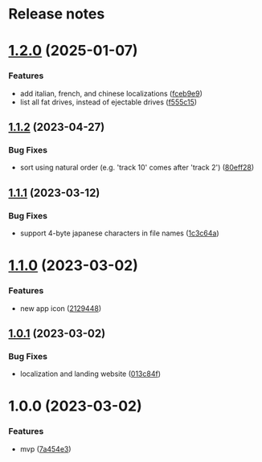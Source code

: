 # Release notes

# [1.2.0](https://github.com/lwouis/fat-drive-sorter/compare/v1.1.2...v1.2.0) (2025-01-07)


### Features

* add italian, french, and chinese localizations ([fceb9e9](https://github.com/lwouis/fat-drive-sorter/commit/fceb9e9))
* list all fat drives, instead of ejectable drives ([f555c15](https://github.com/lwouis/fat-drive-sorter/commit/f555c15))

## [1.1.2](https://github.com/lwouis/fat-drive-sorter/compare/v1.1.1...v1.1.2) (2023-04-27)


### Bug Fixes

* sort using natural order (e.g. 'track 10' comes after 'track 2') ([80eff28](https://github.com/lwouis/fat-drive-sorter/commit/80eff28))

## [1.1.1](https://github.com/lwouis/fat-drive-sorter/compare/v1.1.0...v1.1.1) (2023-03-12)


### Bug Fixes

* support 4-byte japanese characters in file names ([1c3c64a](https://github.com/lwouis/fat-drive-sorter/commit/1c3c64a))

# [1.1.0](https://github.com/lwouis/fat-drive-sorter/compare/v1.0.1...v1.1.0) (2023-03-02)


### Features

* new app icon ([2129448](https://github.com/lwouis/fat-drive-sorter/commit/2129448))

## [1.0.1](https://github.com/lwouis/fat-drive-sorter/compare/v1.0.0...v1.0.1) (2023-03-02)


### Bug Fixes

* localization and landing website ([013c84f](https://github.com/lwouis/fat-drive-sorter/commit/013c84f))

# 1.0.0 (2023-03-02)


### Features

* mvp ([7a454e3](https://github.com/lwouis/fat-drive-sorter/commit/7a454e3))
